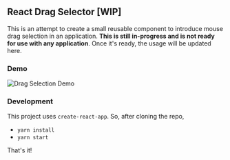 ## React Drag Selector [WIP]

This is an attempt to create a small reusable component to introduce mouse drag
selection in an application. **This is still in-progress and is not ready for
use with any application**. Once it's ready, the usage will be updated here.


### Demo

![Drag Selection Demo](https://i.imgur.com/XTP3o3P.gif)

### Development

This project uses `create-react-app`. So, after cloning the repo,
- `yarn install`
- `yarn start`

That's it!